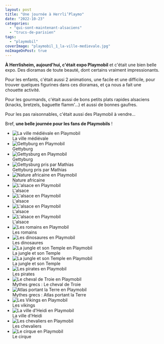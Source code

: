 ```yaml
---
layout: post
title: "Une journée à Herrli’Playmo"
date: "2022-10-23"
categories: 
  - "qui-sont-maintenant-alsaciens"
  - "trucs-de-parisien"
tags: 
  - "playmobil"
coverImage: "playmobil_1_la-ville-medievale.jpg"
noImageOnPost: true
---
```


<strong>À Herrlisheim, aujourd'hui, c'était expo Playmobil</strong> et c'était une bien belle expo. Des dioramas de toute beauté, dont certains vraiment impressionants.

Pour les enfants, c'était aussi 2 animations, une facile et une difficile, pour trouver quelques figurines dans ces dioramas, et ça nous a fait une chouette activité.

Pour les gourmands, c'était aussi de bons petits plats rapides alsaciens (knacks, bretzels, baguette flamm'...) et aussi de bonnes gaufres.

Pour les pas raisonnables, c'était aussi des Playmobil à vendre...

Bref, <strong>une belle journée pour les fans de Playmobils</strong>&nbsp;!

<div id="playmo" class="splide micromodal-splide" data-micromodal-title="Une journée à Herrli’Playmo">
  <div class="splide__track">
    <ul class="splide__list">
      <li class="splide__slide">
        <img src="/images/2022/10/playmobil_1_la-ville-medievale.jpg" alt="La ville médiévale en Playmobil">
        <div>La ville médiévale</div>
      </li>
      <li class="splide__slide">
        <img src="/images/2022/10/une-journee-a-herrli-playmo//playmobil_3_gettysburg.jpg" alt="Gettyburg en Playmobil">
        <div>Gettyburg</div>
      </li>
      <li class="splide__slide">
        <img src="/images/2022/10/une-journee-a-herrli-playmo//playmobil_3_gettysburg-2.jpg" alt="Gettysburg en Playmobil">
        <div>Gettyburg</div>
      </li>
      <li class="splide__slide">
        <img src="/images/2022/10/une-journee-a-herrli-playmo//playmobil_3_gettysburg-3.jpg" alt="Gettysburg pris par Mathias">
        <div>Gettyburg pris par Mathias</div>
      </li>
      <li class="splide__slide">
        <img src="/images/2022/10/une-journee-a-herrli-playmo//playmobil_2_nature.jpg" alt="Nature africaine en Playmobil">
        <div>Nature africaine</div>
      </li>
      <li class="splide__slide">
        <img src="/images/2022/10/une-journee-a-herrli-playmo//playmobil_4_alsace.jpg" alt="L'alsace en Playmobil">
        <div>L'alsace</div>
      </li>
      <li class="splide__slide">
        <img src="/images/2022/10/une-journee-a-herrli-playmo//playmobil_4_alsace-2.jpg" alt="L'alsace en Playmobil">
        <div>L'alsace</div>
      </li>
      <li class="splide__slide">
        <img src="/images/2022/10/une-journee-a-herrli-playmo//playmobil_4_alsace-3.jpg" alt="L'alsace en Playmobil">
        <div>L'alsace</div>
      </li>
      <li class="splide__slide">
        <img src="/images/2022/10/une-journee-a-herrli-playmo//playmobil_4_alsace-4.jpg" alt="L'alsace en Playmobil">
        <div>L'alsace</div>
      </li>
      <li class="splide__slide">
        <img src="/images/2022/10/une-journee-a-herrli-playmo//playmobil_4_romains.jpg" alt="Les romains en Playmobil">
        <div>Les romains</div>
      </li>
      <li class="splide__slide">
        <img src="/images/2022/10/une-journee-a-herrli-playmo//playmobil_4_dinosaures.jpg" alt="Les dinosaures en Playmobil">
        <div>Les dinosaures</div>
      </li>
      <li class="splide__slide">
        <img src="/images/2022/10/une-journee-a-herrli-playmo//playmobil_5_jungle.jpg" alt="La jungle et son Temple en Playmobil">
        <div>La jungle et son Temple</div>
      </li>
      <li class="splide__slide">
        <img src="/images/2022/10/une-journee-a-herrli-playmo//playmobil_5_jungle-2.jpg" alt="La jungle et son Temple en Playmobil">
        <div>La jungle et son Temple</div>
      </li>
      <li class="splide__slide">
        <img src="/images/2022/10/une-journee-a-herrli-playmo//playmobil_6_pirates.jpg" alt="Les pirates en Playmobil">
        <div>Les pirates</div>
      </li>
      <li class="splide__slide">
        <img src="/images/2022/10/une-journee-a-herrli-playmo//playmobil_7_mythes-grecs-cheval-de-troie.jpg" alt="Le cheval de Troie en Playmobil">
        <div>Mythes grecs&nbsp;: Le cheval de Troie</div>
      </li>
      <li class="splide__slide">
        <img src="/images/2022/10/une-journee-a-herrli-playmo//playmobil_7_mythes-grecs-atlas.jpg" alt="Atlas portant la Terre en Playmobil">
        <div>Mythes grecs&nbsp;: Atlas portant la Terre</div>
      </li>
      <li class="splide__slide">
        <img src="/images/2022/10/une-journee-a-herrli-playmo//playmobil_8_vikings.jpg" alt="Les Vikings en Playmobil">
        <div>Les vikings</div>
      </li>
      <li class="splide__slide">
        <img src="/images/2022/10/une-journee-a-herrli-playmo//playmobil_9_heidi.jpg" alt="La ville d'Heidi en Playmobil">
        <div>La ville d'Heidi</div>
      </li>
      <li class="splide__slide">
        <img src="/images/2022/10/une-journee-a-herrli-playmo//playmobil_10_chevaliers.jpg" alt="Les chevaliers en Playmobil">
        <div>Les chevaliers</div>
      </li>
      <li class="splide__slide">
        <img src="/images/2022/10/une-journee-a-herrli-playmo//playmobil_11_cirque.jpg" alt="Le cirque en Playmobil">
        <div>Le cirque</div>
      </li>
    </ul>
  </div>
</div>